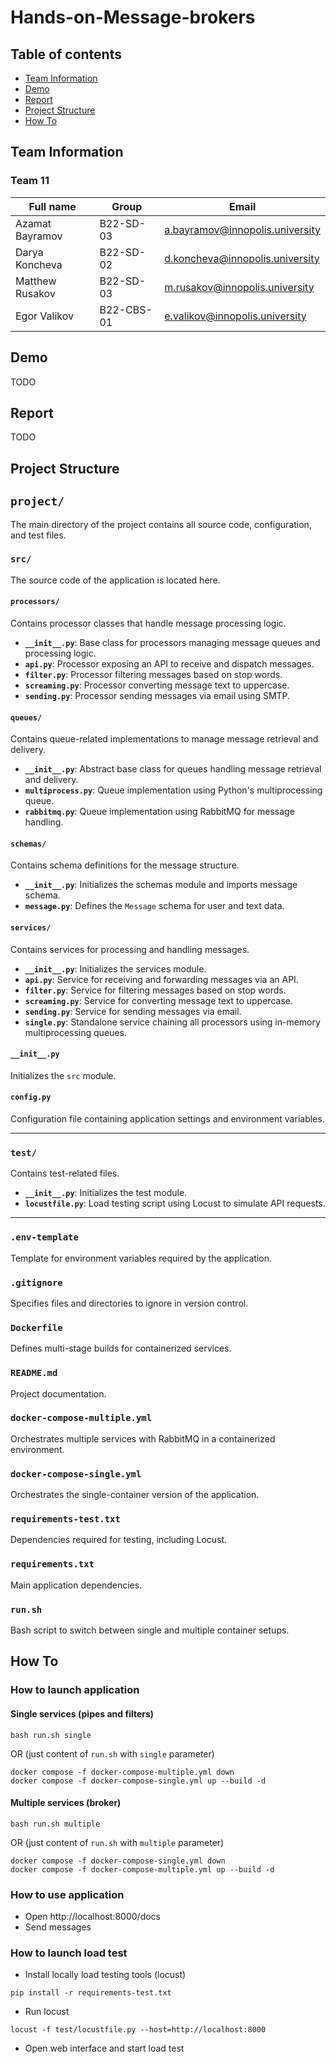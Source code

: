 # Hands-on-Message-brokers

## Table of contents

* [Team Information](#team-information)
* [Demo](#demo)
* [Report](#report)
* [Project Structure](#project-structure)
* [How To](#how-to)

## Team Information

### Team 11

| Full name       | Group     | Email                           |
|-----------------|-----------|---------------------------------|
| Azamat Bayramov | B22-SD-03 | a.bayramov@innopolis.university |
| Darya Koncheva  | B22-SD-02 | d.koncheva@innopolis.university |
| Matthew Rusakov | B22-SD-03 | m.rusakov@innopolis.university  |
| Egor Valikov    | B22-CBS-01| e.valikov@innopolis.university  |

## Demo

TODO

## Report

TODO

## Project Structure

## `project/`
The main directory of the project contains all source code, configuration, and test files.

### `src/`
The source code of the application is located here.

#### `processors/`
Contains processor classes that handle message processing logic.

- **`__init__.py`**: Base class for processors managing message queues and processing logic.
- **`api.py`**: Processor exposing an API to receive and dispatch messages.
- **`filter.py`**: Processor filtering messages based on stop words.
- **`screaming.py`**: Processor converting message text to uppercase.
- **`sending.py`**: Processor sending messages via email using SMTP.

#### `queues/`
Contains queue-related implementations to manage message retrieval and delivery.

- **`__init__.py`**: Abstract base class for queues handling message retrieval and delivery.
- **`multiprocess.py`**: Queue implementation using Python's multiprocessing queue.
- **`rabbitmq.py`**: Queue implementation using RabbitMQ for message handling.

#### `schemas/`
Contains schema definitions for the message structure.

- **`__init__.py`**: Initializes the schemas module and imports message schema.
- **`message.py`**: Defines the `Message` schema for user and text data.

#### `services/`
Contains services for processing and handling messages.

- **`__init__.py`**: Initializes the services module.
- **`api.py`**: Service for receiving and forwarding messages via an API.
- **`filter.py`**: Service for filtering messages based on stop words.
- **`screaming.py`**: Service for converting message text to uppercase.
- **`sending.py`**: Service for sending messages via email.
- **`single.py`**: Standalone service chaining all processors using in-memory multiprocessing queues.

#### `__init__.py`
Initializes the `src` module.

#### `config.py`
Configuration file containing application settings and environment variables.

---

### `test/`
Contains test-related files.

- **`__init__.py`**: Initializes the test module.
- **`locustfile.py`**: Load testing script using Locust to simulate API requests.

---

### `.env-template`
Template for environment variables required by the application.

### `.gitignore`
Specifies files and directories to ignore in version control.

### `Dockerfile`
Defines multi-stage builds for containerized services.

### `README.md`
Project documentation.

### `docker-compose-multiple.yml`
Orchestrates multiple services with RabbitMQ in a containerized environment.

### `docker-compose-single.yml`
Orchestrates the single-container version of the application.

### `requirements-test.txt`
Dependencies required for testing, including Locust.

### `requirements.txt`
Main application dependencies.

### `run.sh`
Bash script to switch between single and multiple container setups.


## How To

### How to launch application

#### Single services (pipes and filters)

```
bash run.sh single
```

OR (just content of `run.sh` with `single` parameter)

```
docker compose -f docker-compose-multiple.yml down
docker compose -f docker-compose-single.yml up --build -d
```

#### Multiple services (broker)

```
bash run.sh multiple
```

OR (just content of `run.sh` with `multiple` parameter)

```
docker compose -f docker-compose-single.yml down
docker compose -f docker-compose-multiple.yml up --build -d
```

### How to use application

- Open http://localhost:8000/docs
- Send messages

### How to launch load test

- Install locally load testing tools (locust)
```
pip install -r requirements-test.txt
```

- Run locust
```
locust -f test/locustfile.py --host=http://localhost:8000
```

- Open web interface and start load test
